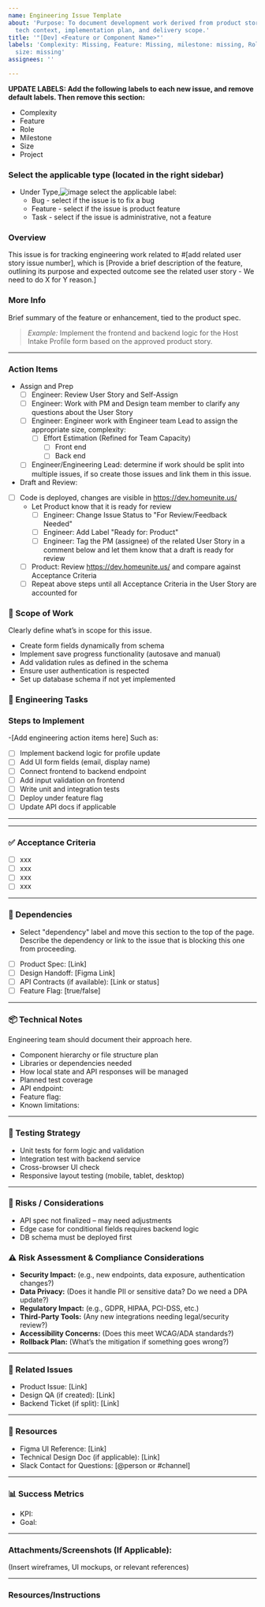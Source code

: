 ```yaml
---
name: Engineering Issue Template
about: 'Purpose: To document development work derived from product stories, including
  tech context, implementation plan, and delivery scope.'
title: '"[Dev] <Feature or Component Name>"'
labels: 'Complexity: Missing, Feature: Missing, milestone: missing, Role: missing,
  size: missing'
assignees: ''

---
```


**UPDATE LABELS: Add the following labels to each new issue, and remove default labels. Then remove this section:**
* Complexity
* Feature
* Role
* Milestone
* Size
* Project 
### Select the applicable type (located in the right sidebar)
- Under Type,![image](https://github.com/user-attachments/assets/aaf85aa9-ac24-41c7-aac5-e0fd10a3f5de)
 select the applicable label:
   - Bug - select if the issue is to fix a bug
   - Feature - select if the issue is product feature
   - Task - select if the issue is administrative, not a feature
 
### Overview
This issue is for tracking engineering work related to #[add related user story issue number], which is [Provide a brief description of the feature, outlining its purpose and expected outcome see the related user story - We need to do X for Y reason.]

### More Info
Brief summary of the feature or enhancement, tied to the product spec.

> _Example:_ Implement the frontend and backend logic for the Host Intake Profile form based on the approved product story.
---

### Action Items
- Assign and Prep
  - [ ] Engineer: Review User Story and Self-Assign
  - [ ] Engineer: Work with PM and Design team member to clarify any questions about the User Story
  - [ ] Engineer: Engineer work with Engineer team Lead to assign the appropriate size, complexity:
      - [ ] Effort Estimation (Refined for Team Capacity)
          - [ ] Front end
          - [ ] Back end
  - [ ] Engineer/Engineering Lead: determine if work should be split into multiple issues, if so create those issues and link them in this issue.
- Draft and Review:
- [ ] Code is deployed, changes are visible in https://dev.homeunite.us/
   - Let Product know that it is ready for review
      - [ ] Engineer: Change Issue Status to "For Review/Feedback Needed"
      - [ ] Engineer: Add Label "Ready for: Product"
      - [ ] Engineer: Tag the PM (assignee) of the related User Story in a comment below and let them know that a draft is ready for review
   - [ ] Product: Review https://dev.homeunite.us/ and compare against Acceptance Criteria
   - [ ] Repeat above steps until all Acceptance Criteria in the User Story are accounted for

### 📐 Scope of Work

Clearly define what’s in scope for this issue.
- Create form fields dynamically from schema
- Implement save progress functionality (autosave and manual)
- Add validation rules as defined in the schema
- Ensure user authentication is respected
- Set up database schema if not yet implemented

### 🔧 Engineering Tasks

<!-- Actionable dev steps for implementation. Include backend, frontend, tests, etc. -->
### Steps to Implement 
-[Add engineering action items here] Such as:
- [ ] Implement backend logic for profile update
- [ ] Add UI form fields (email, display name)
- [ ] Connect frontend to backend endpoint
- [ ] Add input validation on frontend
- [ ] Write unit and integration tests
- [ ] Deploy under feature flag
- [ ] Update API docs if applicable

---
---

### ✅ Acceptance Criteria

<!-- List of clear, testable criteria. Use checkboxes. -->

- [ ] xxx
- [ ] xxx
- [ ] xxx
- [ ] xxx

---
### 🔄 Dependencies
- Select "dependency" label and move this section to the top of the page.  Describe the dependency or link to the issue that is blocking this one from proceeding.
- [ ] Product Spec: [Link]
- [ ] Design Handoff: [Figma Link]
- [ ] API Contracts (if available): [Link or status]
- [ ] Feature Flag: [true/false]

---

### 📦 Technical Notes

Engineering team should document their approach here.
- Component hierarchy or file structure plan
- Libraries or dependencies needed
- How local state and API responses will be managed
- Planned test coverage
- API endpoint: 
- Feature flag: 
- Known limitations: 

---

### 🧪 Testing Strategy
- Unit tests for form logic and validation
- Integration test with backend service
- Cross-browser UI check
- Responsive layout testing (mobile, tablet, desktop)

---

### 🚩 Risks / Considerations

- API spec not finalized – may need adjustments
- Edge case for conditional fields requires backend logic
- DB schema must be deployed first

### ⚠️ Risk Assessment & Compliance Considerations
- **Security Impact:** (e.g., new endpoints, data exposure, authentication changes?)
- **Data Privacy:** (Does it handle PII or sensitive data? Do we need a DPA update?)
- **Regulatory Impact:** (e.g., GDPR, HIPAA, PCI-DSS, etc.)
- **Third-Party Tools:** (Any new integrations needing legal/security review?)
- **Accessibility Concerns:** (Does this meet WCAG/ADA standards?)
- **Rollback Plan:** (What’s the mitigation if something goes wrong?)
---

### 🧵 Related Issues

- Product Issue: [Link]
- Design QA (if created): [Link]
- Backend Ticket (if split): [Link]

---

### 📎 Resources
- Figma UI Reference: [Link]
- Technical Design Doc (if applicable): [Link]
- Slack Contact for Questions: [@person or #channel]

---



### 📊 Success Metrics

<!-- Define how we measure if this feature is successful -->

- KPI: 
- Goal: 

---

### Attachments/Screenshots (If Applicable):
(Insert wireframes, UI mockups, or relevant references)

---

### Resources/Instructions
